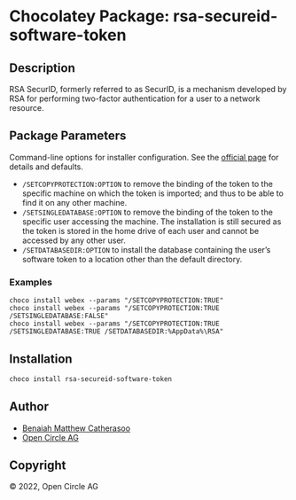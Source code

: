 ﻿# Chocolatey Package: rsa-secureid-software-token

## Description

RSA SecurID, formerly referred to as SecurID, is a mechanism developed by RSA for performing two-factor authentication for a user to a network resource.
## Package Parameters
Command-line options for installer configuration. See the [official page](https://community.securid.com/t5/securid-knowledge-base/installing-the-same-rsa-securid-software-token-5-0-for-windows/ta-p/1288) for details and defaults.

- `/SETCOPYPROTECTION:OPTION` to remove the binding of the token to the specific machine on which the token is imported; and thus to be able to find it on any other machine.
- `/SETSINGLEDATABASE:OPTION` to remove the binding of the token to the specific user accessing the machine.  The installation is still secured as the token is stored in the home drive of each user and cannot be accessed by any other user.
- `/SETDATABASEDIR:OPTION` to install the database containing the user’s software token to a location other than the default directory.

### Examples
`choco install webex --params "/SETCOPYPROTECTION:TRUE"` <br>
`choco install webex --params "/SETCOPYPROTECTION:TRUE /SETSINGLEDATABASE:FALSE"` <br>
`choco install webex --params "/SETCOPYPROTECTION:TRUE /SETSINGLEDATABASE:TRUE /SETDATABASEDIR:%AppData%\RSA"` <br>

## Installation

```ps1
choco install rsa-secureid-software-token
```


## Author

- [Benaiah Matthew Catherasoo](https://github.com/bmcatherasoo)
- [Open Circle AG](https://www.open-circle.ch)


## Copyright

&copy; 2022, Open Circle AG